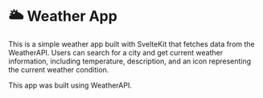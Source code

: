 # :sun_behind_large_cloud: Weather App

This is a simple weather app built with SvelteKit that fetches data from the WeatherAPI. Users can search for a city and get current weather information, including temperature, description, and an icon representing the current weather condition.

This app was built using WeatherAPI.
